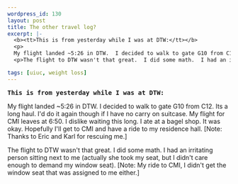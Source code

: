 ```yaml
--- 
wordpress_id: 130
layout: post
title: The other travel log?
excerpt: |-
  <b><tt>This is from yesterday while I was at DTW:</tt></b>
  <p>
  My flight landed ~5:26 in DTW.  I decided to walk to gate G10 from C12.  Its a long haul.  I'd do it again though if I have no carry on suitcase.  My flight for CMI leaves at 6:50.  I dislike waiting this long.  I ate at a bagel shop.  It was okay.  Hopefully I'll get to CMI and have a ride to my residence hall.  [Note: Thanks to Eric and Karl for rescuing me.]
  <p>The flight to DTW wasn't that great.  I did some math.  I had an irritating person sitting next to me (actually she took my seat, but I didn't care enough to demand my window seat).  [Note: My ride to CMI, I didn't get the window seat that was assigned to me either.]

tags: [uiuc, weight loss]
---
```


<b><tt>This is from yesterday while I was at DTW:</tt></b>
<p>
My flight landed ~5:26 in DTW.  I decided to walk to gate G10 from C12.  Its a long haul.  I'd do it again though if I have no carry on suitcase.  My flight for CMI leaves at 6:50.  I dislike waiting this long.  I ate at a bagel shop.  It was okay.  Hopefully I'll get to CMI and have a ride to my residence hall.  [Note: Thanks to Eric and Karl for rescuing me.]
<p>The flight to DTW wasn't that great.  I did some math.  I had an irritating person sitting next to me (actually she took my seat, but I didn't care enough to demand my window seat).  [Note: My ride to CMI, I didn't get the window seat that was assigned to me either.]
